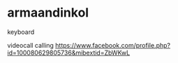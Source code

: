 # armaandinkol 

keyboard

videocall 
calling 
https://www.facebook.com/profile.php?id=100080629805736&mibextid=ZbWKwL
